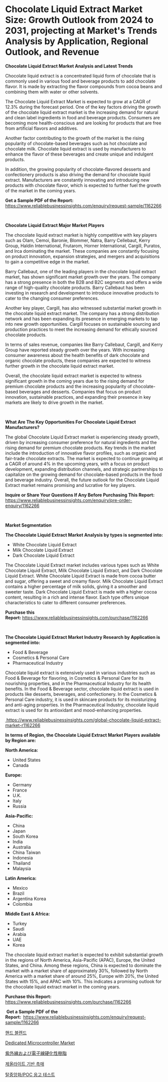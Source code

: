 <p><h1>Chocolate Liquid Extract Market Size: Growth Outlook from 2024 to 2031, projecting at Market's Trends Analysis by Application, Regional Outlook, and Revenue</h1></p><p><strong>Chocolate Liquid Extract Market Analysis and Latest Trends</strong></p>
<p><p>Chocolate liquid extract is a concentrated liquid form of chocolate that is commonly used in various food and beverage products to add chocolate flavor. It is made by extracting the flavor compounds from cocoa beans and combining them with water or other solvents.</p><p>The Chocolate Liquid Extract Market is expected to grow at a CAGR of 12.3% during the forecast period. One of the key factors driving the growth of the chocolate liquid extract market is the increasing demand for natural and clean label ingredients in food and beverage products. Consumers are becoming more health-conscious and are looking for products that are free from artificial flavors and additives.</p><p>Another factor contributing to the growth of the market is the rising popularity of chocolate-based beverages such as hot chocolate and chocolate milk. Chocolate liquid extract is used by manufacturers to enhance the flavor of these beverages and create unique and indulgent products.</p><p>In addition, the growing popularity of chocolate-flavored desserts and confectionery products is also driving the demand for chocolate liquid extract. Manufacturers are constantly innovating and introducing new products with chocolate flavor, which is expected to further fuel the growth of the market in the coming years.</p></p>
<p><strong>Get a Sample PDF of the Report:&nbsp;</strong> <a href="https://www.reliablebusinessinsights.com/enquiry/request-sample/1162266">https://www.reliablebusinessinsights.com/enquiry/request-sample/1162266</a></p>
<p>&nbsp;</p>
<p><strong>Chocolate Liquid Extract Major Market Players</strong></p>
<p><p>The chocolate liquid extract market is highly competitive with key players such as Olam, Cemoi, Baronie, Blommer, Natra, Barry Cellebaut, Kerry Group, Haldin International, Frutarom, Horner International, Cargill, Puratos, and Irca dominating the market. These companies are constantly focusing on product innovation, expansion strategies, and mergers and acquisitions to gain a competitive edge in the market.</p><p>Barry Callebaut, one of the leading players in the chocolate liquid extract market, has shown significant market growth over the years. The company has a strong presence in both the B2B and B2C segments and offers a wide range of high-quality chocolate products. Barry Callebaut has been investing in research and development to introduce innovative products to cater to the changing consumer preferences.</p><p>Another key player, Cargill, has also witnessed substantial market growth in the chocolate liquid extract market. The company has a strong distribution network and has been expanding its presence in emerging markets to tap into new growth opportunities. Cargill focuses on sustainable sourcing and production practices to meet the increasing demand for ethically sourced chocolate products.</p><p>In terms of sales revenue, companies like Barry Callebaut, Cargill, and Kerry Group have reported steady growth over the years. With increasing consumer awareness about the health benefits of dark chocolate and organic chocolate products, these companies are expected to witness further growth in the chocolate liquid extract market.</p><p>Overall, the chocolate liquid extract market is expected to witness significant growth in the coming years due to the rising demand for premium chocolate products and the increasing popularity of chocolate-based beverages and desserts. Companies that focus on product innovation, sustainable practices, and expanding their presence in key markets are likely to drive growth in the market.</p></p>
<p>&nbsp;</p>
<p><strong>What Are The Key Opportunities For Chocolate Liquid Extract Manufacturers?</strong></p>
<p><p>The global Chocolate Liquid Extract market is experiencing steady growth, driven by increasing consumer preference for natural ingredients and the rising demand for premium chocolate products. Key trends in the market include the introduction of innovative flavor profiles, such as organic and fair-trade chocolate extracts. The market is expected to continue growing at a CAGR of around 4% in the upcoming years, with a focus on product development, expanding distribution channels, and strategic partnerships to capitalize on the growing demand for chocolate-based products in the food and beverage industry. Overall, the future outlook for the Chocolate Liquid Extract market remains promising and lucrative for key players.</p></p>
<p><strong>Inquire or Share Your Questions If Any Before Purchasing This Report:</strong> <a href="https://www.reliablebusinessinsights.com/enquiry/pre-order-enquiry/1162266">https://www.reliablebusinessinsights.com/enquiry/pre-order-enquiry/1162266</a></p>
<p>&nbsp;</p>
<p><strong>Market Segmentation</strong></p>
<p><strong>The Chocolate Liquid Extract Market Analysis by types is segmented into:</strong></p>
<p><ul><li>White Chocolate Liquid Extract</li><li>Milk Chocolate Liquid Extract</li><li>Dark Chocolate Liquid Extract</li></ul></p>
<p><p>The Chocolate Liquid Extract market includes various types such as White Chocolate Liquid Extract, Milk Chocolate Liquid Extract, and Dark Chocolate Liquid Extract. White Chocolate Liquid Extract is made from cocoa butter and sugar, offering a sweet and creamy flavor. Milk Chocolate Liquid Extract contains a higher percentage of milk solids, giving it a smoother and sweeter taste. Dark Chocolate Liquid Extract is made with a higher cocoa content, resulting in a rich and intense flavor. Each type offers unique characteristics to cater to different consumer preferences.</p></p>
<p><strong>Purchase this Report:&nbsp;</strong><a href="https://www.reliablebusinessinsights.com/purchase/1162266">https://www.reliablebusinessinsights.com/purchase/1162266</a></p>
<p>&nbsp;</p>
<p><strong>The Chocolate Liquid Extract Market Industry Research by Application is segmented into:</strong></p>
<p><ul><li>Food & Beverage</li><li>Cosmetics & Personal Care</li><li>Pharmaceutical Industry</li></ul></p>
<p><p>Chocolate liquid extract is extensively used in various industries such as Food & Beverage for flavoring, in Cosmetics & Personal Care for its nourishing properties, and in the Pharmaceutical Industry for its health benefits. In the Food & Beverage sector, chocolate liquid extract is used in products like desserts, beverages, and confectionery. In the Cosmetics & Personal Care industry, it is used in skincare products for its moisturizing and anti-aging properties. In the Pharmaceutical Industry, chocolate liquid extract is used for its antioxidant and mood-enhancing properties.</p></p>
<p><a href="https://www.reliablebusinessinsights.com/global-chocolate-liquid-extract-market-r1162266">&nbsp;https://www.reliablebusinessinsights.com/global-chocolate-liquid-extract-market-r1162266</a></p>
<p><strong>In terms of Region, the Chocolate Liquid Extract Market Players available by Region are:</strong></p>
<p>
    <p> <strong> North America: </strong>
        <ul>
            <li>United States</li>
            <li>Canada</li>
        </ul>
        </p> 
    <p> <strong> Europe: </strong>
        <ul>
            <li>Germany</li>
            <li>France</li>
            <li>U.K.</li>
            <li>Italy</li>
            <li>Russia</li>
        </ul>
        </p> 
    <p> <strong> Asia-Pacific: </strong>
        <ul>
            <li>China</li>
            <li>Japan</li>
            <li>South Korea</li>
            <li>India</li>
            <li>Australia</li>
            <li>China Taiwan</li>
            <li>Indonesia</li>
            <li>Thailand</li>
            <li>Malaysia</li>
        </ul>
        </p> 
    <p> <strong> Latin America: </strong>
        <ul>
            <li>Mexico</li>
            <li>Brazil</li>
            <li>Argentina Korea</li>
            <li>Colombia</li>
        </ul>
        </p> 
    <p> <strong> Middle East & Africa: </strong>
        <ul>
            <li>Turkey</li>
            <li>Saudi</li>
            <li>Arabia</li>
            <li>UAE</li>
            <li>Korea</li>
        </ul>
    </p>
    </p>
<p><p>The chocolate liquid extract market is expected to exhibit substantial growth in the regions of North America, Asia-Pacific (APAC), Europe, the United States, and China. Among these regions, China is expected to dominate the market with a market share of approximately 30%, followed by North America with a market share of around 25%, Europe with 20%, the United States with 15%, and APAC with 10%. This indicates a promising outlook for the chocolate liquid extract market in the coming years.</p></p>
<p><strong>Purchase this Report: </strong><a href="https://www.reliablebusinessinsights.com/purchase/1162266">https://www.reliablebusinessinsights.com/purchase/1162266</a></p>
<p>&nbsp;<strong>Get a Sample PDF of the Report:&nbsp;&nbsp;</strong><a href="https://www.reliablebusinessinsights.com/enquiry/request-sample/1162266">https://www.reliablebusinessinsights.com/enquiry/request-sample/1162266</a></p>
<p><strong></strong></p>
<p><p><a href="https://github.com/emakpiahsopiah/Market-Research-Report-List-1/blob/main/843806889500.md">핸드 블렌드</a></p><p><a href="https://issuu.com/reportprime-2/docs/dedicated-microcontroller-market-size-2030.pptx">Dedicated Microcontroller Market</a></p><p><a href="https://github.com/AdellaPrice2023/Market-Research-Report-List-1/blob/main/527928098009.md">紫外線および電子線硬化性樹脂</a></p><p><a href="https://github.com/milikokao84/Market-Research-Report-List-1/blob/main/469061989499.md">제올라이트 기반 촉매</a></p><p><a href="https://medium.com/@luffiazaza/%EB%B6%84%EA%B6%8C%ED%99%94-poc-%EC%9D%91%EA%B3%A0-%EA%B2%80%EC%82%AC-%EC%8B%9C%EC%9E%A5-%EA%B7%9C%EB%AA%A8-%EB%B0%8F-%EC%8B%9C%EC%9E%A5-%EB%8F%99%ED%96%A5-%EC%99%84%EC%A0%84%ED%95%9C-%EC%82%B0%EC%97%85-%EA%B0%9C%EC%9A%94-2024%EB%85%84%EB%B6%80%ED%84%B0-2031%EB%85%84-25b70db5f6fb">탈중앙화/POC 응고 테스트</a></p></p>